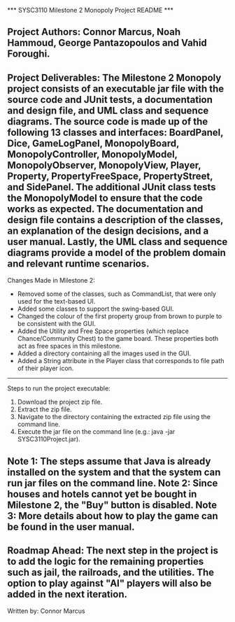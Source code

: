 *** SYSC3110 Milestone 2 Monopoly Project README ***

Project Authors: Connor Marcus, Noah Hammoud, George Pantazopoulos and Vahid Foroughi.
------------------------------------
Project Deliverables:
The Milestone 2 Monopoly project consists of an executable jar file with the source code and JUnit tests, a documentation and design file, and UML class and sequence diagrams. The source code is made up of the following 13 classes and interfaces: BoardPanel, Dice, GameLogPanel, MonopolyBoard, MonopolyController, MonopolyModel, MonopolyObserver, MonopolyView, Player, Property, PropertyFreeSpace, PropertyStreet, and SidePanel. The additional JUnit class tests the MonopolyModel to ensure that the code works as expected. The documentation and design file contains a description of the classes, an explanation of the design decisions, and a user manual. Lastly, the UML class and sequence diagrams provide a model of the problem domain and relevant runtime scenarios. 
------------------------------------
Changes Made in Milestone 2:
- Removed some of the classes, such as CommandList, that were only used for the text-based UI.
- Added some classes to support the swing-based GUI.
- Changed the colour of the first property group from brown to purple to be consistent with the GUI. 
- Added the Utility and Free Space properties (which replace Chance/Community Chest) to the game board. These properties both act as free spaces in this milestone.
- Added a directory containing all the images used in the GUI.
- Added a String attribute in the Player class that corresponds to file path of their player icon.
------------------------------------
Steps to run the project executable:
1. Download the project zip file.
2. Extract the zip file.
3. Navigate to the directory containing the extracted zip file using the command line.
4. Execute the jar file on the command line (e.g.: java -jar SYSC3110Project.jar).

Note 1: The steps assume that Java is already installed on the system and that the system can run jar files on the command line.
Note 2: Since houses and hotels cannot yet be bought in Milestone 2, the "Buy" button is disabled. 
Note 3: More details about how to play the game can be found in the user manual.
------------------------------------
Roadmap Ahead:
The next step in the project is to add the logic for the remaining properties such as jail, the railroads, and the utilities. The option to play against "AI" players will also be added in the next iteration. 
------------------------------------
Written by: Connor Marcus

